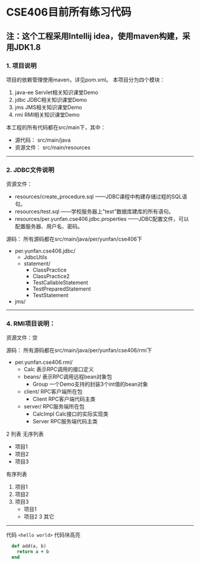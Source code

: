 # CSE406目前所有练习代码
## 注：这个工程采用Intellij idea，使用maven构建，采用JDK1.8
### 1. 项目说明
项目的依赖管理使用maven，详见pom.xml。
本项目分为四个模块：
1. java-ee Servlet相关知识课堂Demo
2. jdbc JDBC相关知识课堂Demo
3. jms JMS相关知识课堂Demo
4. rmi RMI相关知识课堂Demo

本工程的所有代码都在src/main下，其中：
* 源代码： src/main/java
* 资源文件： src/main/resources

***

### 2. JDBC文件说明
资源文件：
  * resources/create_procedure.sql ——JDBC课程中构建存储过程的SQL语句。
  * resources/test.sql ——学校服务器上"test"数据库建库的所有语句。
  * resources/per.yunfan.cse406.jdbc.properties ——JDBC配置文件，可以配置服务器、用户名、密码。

源码：
所有源码都在src/main/java/per/yunfan/cse406下
  * per.yunfan.cse406.jdbc/
    * JdbcUtils
    * statement/
      * ClassPractice
      * ClassPractice2
      * TestCallableStatement
      * TestPreparedStatement
      * TestStatement
  * jms/

***

### 4. RMI项目说明：
资源文件：空

源码：
所有源码都在src/main/java/per/yunfan/cse406/rmi下
 * per.yunfan.cse406.rmi/
   * Calc 表示RPC调用的接口定义
   * beans/ 表示RPC调用远程bean对象包
     * Group 一个Demo支持的封装3个int值的bean对象
   * client/ RPC客户端所在包
     * Client RPC客户端代码主类
   * server/ RPC服务端所在包
     * CalcImpl Calc接口的实际实现类
     * Server RPC服务端代码主类



2 列表
无序列表
* 项目1
* 项目2
* 项目3

有序列表
1. 项目1
2. 项目2
3. 项目3
   * 项目1
   * 项目2
3 其它


***
代码
`<hello world>`
代码块高亮
```ruby
  def add(a, b)
    return a + b
  end
  ```